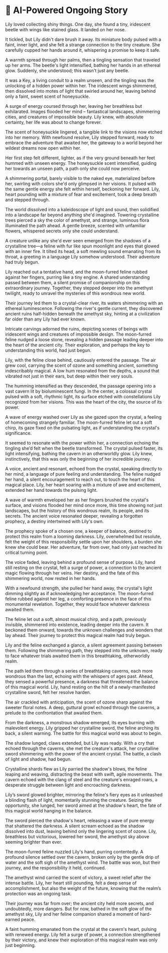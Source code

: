 # 📖 AI-Powered Ongoing Story

Lily loved collecting shiny things.  One day, she found a tiny, iridescent beetle with wings like stained glass.  It landed on her nose.


<!-- Generated on 2025-07-21T17:32:47.237478 -->
It tickled, but Lily didn't dare brush it away.  Its miniature body pulsed with a faint, inner light, and she felt a strange connection to the tiny creature.  She carefully cupped her hands around it, whispering a promise to keep it safe.


<!-- Generated on 2025-07-21T17:34:08.049878 -->
A warmth spread through her palms, then a tingling sensation that traveled up her arms.  The beetle's light intensified, bathing her hands in an ethereal glow.  Suddenly, she understood; this wasn't just any beetle.


<!-- Generated on 2025-07-21T17:39:06.183548 -->
It was a Key, a living conduit to a realm unseen, and the tingling was the unlocking of a hidden power within her.  The iridescent wings shimmered, then dissolved into motes of light that swirled around her, leaving behind only a faint, sweet scent of honeysuckle.


<!-- Generated on 2025-07-21T17:44:05.729009 -->
A surge of energy coursed through her, leaving her breathless but exhilarated.  Images flooded her mind – fantastical landscapes, shimmering cities, and creatures of impossible beauty.  Lily knew, with absolute certainty, her life was about to change forever.


<!-- Generated on 2025-07-21T17:49:08.973343 -->
The scent of honeysuckle lingered, a tangible link to the visions now etched into her memory.  With newfound resolve, Lily stepped forward, ready to embrace the adventure that awaited her, the gateway to a world beyond her wildest dreams now open within her.


<!-- Generated on 2025-07-21T17:54:09.100333 -->
Her first step felt different, lighter, as if the very ground beneath her feet hummed with unseen energy.  The honeysuckle scent intensified, guiding her towards an unseen path, a path only she could now perceive.


<!-- Generated on 2025-07-23T16:15:49.243944 -->
A shimmering portal, barely visible to the naked eye, materialized before her, swirling with colors she'd only glimpsed in her visions.  It pulsed with the same gentle energy she felt within herself, beckoning her forward.  Lily, heart pounding with a mixture of fear and excitement, took a deep breath and stepped through.


<!-- Generated on 2025-07-26T12:49:54.095299 -->
The world dissolved into a kaleidoscope of light and sound, then solidified into a landscape far beyond anything she'd imagined. Towering crystalline trees pierced a sky the color of amethyst, and strange, luminous flora illuminated the path ahead.  A gentle breeze, scented with unfamiliar flowers, whispered secrets only she could understand.


<!-- Generated on 2025-08-05T16:51:48.185945 -->
A creature unlike any she'd ever seen emerged from the shadows of a crystalline tree—a feline with fur like spun moonlight and eyes that glowed with an inner fire.  It tilted its head, a soft mewling sound emanating from its throat, a greeting in a language Lily somehow understood.  Their adventure had truly begun.


<!-- Generated on 2025-08-05T16:53:21.452147 -->
Lily reached out a tentative hand, and the moon-furred feline rubbed against her fingers, purring like a tiny engine.  A shared understanding passed between them, a silent promise of companionship on this extraordinary journey.  Together, they stepped deeper into the amethyst twilight, ready to unravel the mysteries of this wondrous new world.


<!-- Generated on 2025-08-05T16:55:25.452336 -->
Their journey led them to a crystal-clear river, its waters shimmering with an ethereal luminescence.  Following the river's gentle current, they discovered ancient ruins half-hidden beneath the amethyst sky, hinting at a civilization far older than any Lily had ever known.


<!-- Generated on 2025-08-05T16:57:23.159923 -->
Intricate carvings adorned the ruins, depicting scenes of beings with iridescent wings and creatures of impossible design.  The moon-furred feline nudged a loose stone, revealing a hidden passage leading deeper into the heart of the ancient city.  Their exploration, and perhaps the key to understanding this world, had just begun.


<!-- Generated on 2025-08-05T17:01:31.737468 -->
Lily, with the feline close behind, cautiously entered the passage.  The air grew cool, carrying the scent of ozone and something ancient, something indescribably magical.  A low hum resonated from the depths, a sound that vibrated not just in their ears, but deep within their very souls.


<!-- Generated on 2025-08-14T19:27:13.611661 -->
The humming intensified as they descended, the passage opening into a vast cavern lit by bioluminescent fungi.  In the center, a colossal crystal pulsed with a soft, rhythmic light, its surface etched with constellations Lily recognized from her visions.  This was the heart of the city, the source of its power.


<!-- Generated on 2025-08-14T19:29:17.601913 -->
A wave of energy washed over Lily as she gazed upon the crystal, a feeling of homecoming strangely familiar.  The moon-furred feline let out a soft chirp, its gaze fixed on the pulsating light, as if understanding the crystal's significance.


<!-- Generated on 2025-08-14T19:34:05.000864 -->
It seemed to resonate with the power within her, a connection echoing the tingling she’d felt when the beetle transformed.  The crystal pulsed faster, its light intensifying, bathing the cavern in an otherworldly glow.  Lily knew, instinctively, that this was only the beginning of her incredible journey.


<!-- Generated on 2025-08-27T13:14:05.949218 -->
A voice, ancient and resonant, echoed from the crystal, speaking directly to her mind, a language of pure feeling and understanding.  The feline nudged her hand, a silent encouragement to reach out, to touch the heart of this magical place.  Lily, her heart soaring with a mixture of awe and excitement, extended her hand towards the pulsing light.


<!-- Generated on 2025-08-27T13:20:04.324083 -->
A wave of warmth enveloped her as her fingers brushed the crystal's surface, and visions flooded her mind once more, this time showing not just landscapes, but the history of this wondrous realm, its people, and its secrets.  The ancient voice resonated deeper, revealing a forgotten prophecy, a destiny intertwined with Lily's own.


<!-- Generated on 2025-08-27T13:25:04.211804 -->
The prophecy spoke of a chosen one, a keeper of balance, destined to protect this realm from a looming darkness.  Lily, overwhelmed but resolute, felt the weight of this responsibility settle upon her shoulders, a burden she knew she could bear.  Her adventure, far from over, had only just reached its critical turning point.


<!-- Generated on 2025-08-27T13:30:02.735414 -->
The voice faded, leaving behind a profound sense of purpose.  Lily, hand still resting on the crystal, felt a surge of power, a connection to the ancient magic flowing through her veins.  Her destiny, and the fate of this shimmering world, now rested in her hands.


<!-- Generated on 2025-08-27T13:35:03.293882 -->
With a newfound strength, she pulled her hand away, the crystal's light dimming slightly as if acknowledging her acceptance.  The moon-furred feline rubbed against her leg, a comforting presence in the face of this monumental revelation.  Together, they would face whatever darkness awaited them.


<!-- Generated on 2025-08-27T13:40:04.580692 -->
The feline let out a soft, almost musical chirp, and a path, previously invisible, shimmered into existence, leading deeper into the cavern.  It beckoned them onward, towards the unknown challenges and wonders that lay ahead.  Their journey to protect this magical realm had truly begun.


<!-- Generated on 2025-08-27T13:45:03.360660 -->
Lily and the feline exchanged a glance, a silent agreement passing between them.  Following the shimmering path, they stepped into the unknown, ready to face whatever trials awaited them in this breathtaking, otherworldly realm.


<!-- Generated on 2025-08-27T13:51:19.654969 -->
The path led them through a series of breathtaking caverns, each more wondrous than the last, echoing with the whispers of ages past.  Ahead, they sensed a powerful presence, a darkness that threatened the balance of this magical world.  Lily, hand resting on the hilt of a newly-manifested crystalline sword, felt her resolve harden.


<!-- Generated on 2025-08-27T13:55:03.743385 -->
The air crackled with anticipation, the scent of ozone sharp against the sweeter floral notes.  A deep, guttural growl echoed through the caverns, a prelude to the confrontation that awaited them.


<!-- Generated on 2025-08-27T14:00:03.792490 -->
From the darkness, a monstrous shadow emerged, its eyes burning with malevolent energy.  Lily gripped her crystalline sword, the feline arching its back, a silent warning. The battle for this magical world was about to begin.


<!-- Generated on 2025-08-27T14:16:34.884816 -->
The shadow lunged, claws extended, but Lily was ready.  With a cry that echoed through the caverns, she met the creature's attack, her crystalline sword shimmering with the power of the ancient crystal.  The battle, a clash of light and shadow, had begun.


<!-- Generated on 2025-08-27T14:20:03.624123 -->
Crystalline shards flew as Lily parried the shadow's blows, the feline leaping and weaving, distracting the beast with swift, agile movements.  The cavern echoed with the clang of steel and the creature's enraged roars, a desperate struggle between light and encroaching darkness.


<!-- Generated on 2025-08-27T14:25:03.454526 -->
Lily’s sword glowed brighter, mirroring the feline's fiery eyes as it unleashed a blinding flash of light, momentarily stunning the creature.  Seizing the opportunity, she lunged, her sword aimed at the shadow's heart, the fate of this magical world hanging in the balance.


<!-- Generated on 2025-08-27T15:51:35.730582 -->
The sword pierced the shadow's heart, releasing a wave of pure energy that shattered the darkness.  A silent scream echoed as the shadow dissolved into dust, leaving behind only the lingering scent of ozone.  Lily, breathless but victorious, lowered her sword, the amethyst sky above seeming brighter than ever.


<!-- Generated on 2025-08-27T15:55:04.200171 -->
The moon-furred feline nuzzled Lily's hand, purring contentedly.  A profound silence settled over the cavern, broken only by the gentle drip of water and the soft sigh of the amethyst wind.  The battle was won, but their journey, and the responsibility it held, continued.


<!-- Generated on 2025-08-27T16:00:05.884385 -->
The amethyst wind carried the scent of victory, a sweet relief after the intense battle.  Lily, her heart still pounding, felt a deep sense of accomplishment, but also the weight of the future, knowing that the realm’s protection was an ongoing task.


<!-- Generated on 2025-08-27T16:05:05.307849 -->
Their journey was far from over;  the ancient city held more secrets, and undoubtedly, more dangers.  But for now, bathed in the soft glow of the amethyst sky, Lily and her feline companion shared a moment of hard-earned peace.


<!-- Generated on 2025-08-27T16:10:03.278256 -->
A faint humming emanated from the crystal at the cavern's heart, pulsing with renewed energy.  Lily felt a surge of power, a connection strengthened by their victory,  and knew their exploration of this magical realm was only just beginning.


<!-- Generated on 2025-08-27T16:15:06.715655 -->
